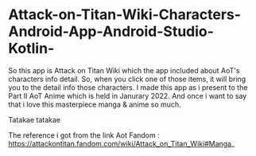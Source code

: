 # Attack-on-Titan-Wiki-Characters-Android-App-Android-Studio-Kotlin-

So this app is Attack on Titan Wiki which the app included about AoT's characters info detail. So, when you click one of those items, it will bring you to the detail info those characters. I made this app as i present to the Part II AoT Anime which is held in Janurary 2022. And once i want to say that i love this masterpiece manga & anime so much.

Tatakae tatakae

The reference i got from the link Aot Fandom :
https://attackontitan.fandom.com/wiki/Attack_on_Titan_Wiki#Manga_
